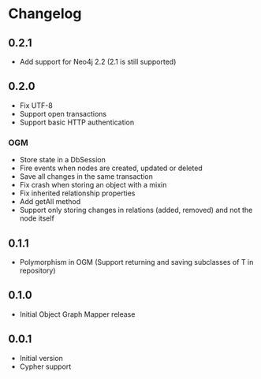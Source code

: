 # Changelog

## 0.2.1
- Add support for Neo4j 2.2 (2.1 is still supported)

## 0.2.0
- Fix UTF-8
- Support open transactions
- Support basic HTTP authentication

### OGM
- Store state in a DbSession
- Fire events when nodes are created, updated or deleted
- Save all changes in the same transaction
- Fix crash when storing an object with a mixin
- Fix inherited relationship properties
- Add getAll method
- Support only storing changes in relations (added, removed) and not the node itself

## 0.1.1
- Polymorphism in OGM (Support returning and saving subclasses of T in repository)

## 0.1.0
- Initial Object Graph Mapper release

## 0.0.1

- Initial version
- Cypher support
